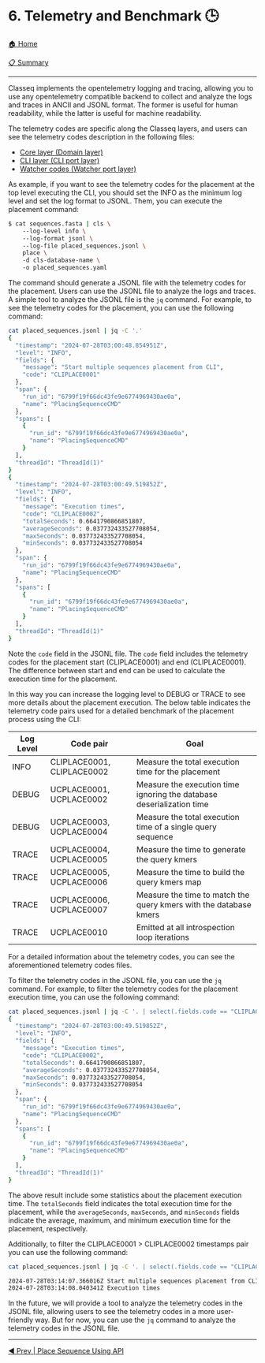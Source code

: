 # 6. Telemetry and Benchmark 🕒

[🏠 Home](/README.md)

[📋 Summary](/docs/README.md)

---

Classeq implements the opentelemetry logging and tracing, allowing you to use
any opentelemetry compatible backend to collect and analyze the logs and traces
in ANCII and JSONL format. The former is useful for human readability, while the
latter is useful for machine readability.

The telemetry codes are specific along the Classeq layers, and users can see the
telemetry codes description in the following files:

- [Core layer (Domain layer)](/core/src/domain/dtos/telemetry_code.rs)
- [CLI layer (CLI port layer)](/ports/cli/src/dtos/telemetry_code.rs)
- [Watcher codes (Watcher port layer)](/ports/watcher/src/dtos/telemetry_code.rs)

As example, if you want to see the telemetry codes for the placement at the top
level executing the CLI, you should set the INFO as the minimum log level and
set the log format to JSONL. Them, you can execute the placement command:

```bash
$ cat sequences.fasta | cls \ 
    --log-level info \ 
    --log-format jsonl \ 
    --log-file placed_sequences.jsonl \ 
    place \ 
    -d cls-database-name \ 
    -o placed_sequences.yaml
```

The command should generate a JSONL file with the telemetry codes for the
placement. Users can use the JSONL file to analyze the logs and traces. A simple
tool to analyze the JSONL file is the `jq` command. For example, to see the
telemetry codes for the placement, you can use the following command:

```bash
cat placed_sequences.jsonl | jq -C '.'
{
  "timestamp": "2024-07-28T03:00:48.854951Z",
  "level": "INFO",
  "fields": {
    "message": "Start multiple sequences placement from CLI",
    "code": "CLIPLACE0001"
  },
  "span": {
    "run_id": "6799f19f66dc43fe9e6774969430ae0a",
    "name": "PlacingSequenceCMD"
  },
  "spans": [
    {
      "run_id": "6799f19f66dc43fe9e6774969430ae0a",
      "name": "PlacingSequenceCMD"
    }
  ],
  "threadId": "ThreadId(1)"
}
{
  "timestamp": "2024-07-28T03:00:49.519852Z",
  "level": "INFO",
  "fields": {
    "message": "Execution times",
    "code": "CLIPLACE0002",
    "totalSeconds": 0.6641790866851807,
    "averageSeconds": 0.037732433527708054,
    "maxSeconds": 0.037732433527708054,
    "minSeconds": 0.037732433527708054
  },
  "span": {
    "run_id": "6799f19f66dc43fe9e6774969430ae0a",
    "name": "PlacingSequenceCMD"
  },
  "spans": [
    {
      "run_id": "6799f19f66dc43fe9e6774969430ae0a",
      "name": "PlacingSequenceCMD"
    }
  ],
  "threadId": "ThreadId(1)"
}
```

Note the `code` field in the JSONL file. The `code` field includes the telemetry
codes for the placement start (CLIPLACE0001) and end (CLIPLACE0001). The
difference between start and end can be used to calculate the execution time for
the placement.

In this way you can increase the logging level to DEBUG or TRACE to see more
details about the placement execution. The below table indicates the telemetry
code pairs used for a detailed benchmark of the placement process using the
CLI:

| Log Level | Code pair | Goal |
|-----------|-----------|------|
| INFO      | CLIPLACE0001, CLIPLACE0002 | Measure the total execution time for the placement |
| DEBUG     | UCPLACE0001, UCPLACE0002 | Measure the execution time ignoring the database deserialization time |
| DEBUG     | UCPLACE0003, UCPLACE0004 | Measure the total execution time of a single query sequence |
| TRACE     | UCPLACE0004, UCPLACE0005 | Measure the time to generate the query kmers |
| TRACE     | UCPLACE0005, UCPLACE0006 | Measure the time to build the query kmers map |
| TRACE     | UCPLACE0006, UCPLACE0007 | Measure the time to match the query kmers with the database kmers |
| TRACE     | UCPLACE0010 | Emitted at all introspection loop iterations |

For a detailed information about the telemetry codes, you can see the
aforementioned telemetry codes files.

To filter the telemetry codes in the JSONL file, you can use the `jq` command.
For example, to filter the telemetry codes for the placement execution time, you
can use the following command:

```bash
cat placed_sequences.jsonl | jq -C '. | select(.fields.code == "CLIPLACE0002")'
{
  "timestamp": "2024-07-28T03:00:49.519852Z",
  "level": "INFO",
  "fields": {
    "message": "Execution times",
    "code": "CLIPLACE0002",
    "totalSeconds": 0.6641790866851807,
    "averageSeconds": 0.037732433527708054,
    "maxSeconds": 0.037732433527708054,
    "minSeconds": 0.037732433527708054
  },
  "span": {
    "run_id": "6799f19f66dc43fe9e6774969430ae0a",
    "name": "PlacingSequenceCMD"
  },
  "spans": [
    {
      "run_id": "6799f19f66dc43fe9e6774969430ae0a",
      "name": "PlacingSequenceCMD"
    }
  ],
  "threadId": "ThreadId(1)"
}
```

The above result include some statistics about the placement execution time. The
`totalSeconds` field indicates the total execution time for the placement, while
the `averageSeconds`, `maxSeconds`, and `minSeconds` fields indicate the average,
maximum, and minimum execution time for the placement, respectively.

Additionally, to filter the CLIPLACE0001 > CLIPLACE0002 timestamps pair you can
use the following command:

```bash
cat placed_sequences.jsonl | jq -C '. | select(.fields.code == "CLIPLACE0001" or .fields.code == "CLIPLACE0002") | .timestamp, .fields.message' | xargs -n2

2024-07-28T03:14:07.366016Z Start multiple sequences placement from CLI
2024-07-28T03:14:08.040341Z Execution times
```

In the future, we will provide a tool to analyze the telemetry codes in the
JSONL file, allowing users to see the telemetry codes in a more user-friendly
way. But for now, you can use the `jq` command to analyze the telemetry codes in
the JSONL file.

---

[◀️ Prev | Place Sequence Using API](/docs/book/05-submit-placement-to-api.md)
